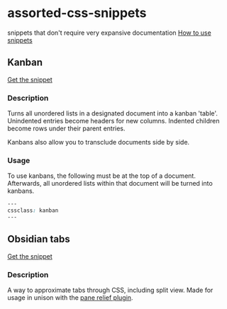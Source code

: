 # assorted-css-snippets
snippets that don't require very expansive documentation
[How to use snippets](https://i.imgur.com/aB3eMRn.mp4)

## Kanban
[Get the snippet](https://raw.githubusercontent.com/gitobsidiantutorial/assorted-css-snippets/main/kanban.css)

### Description
Turns all unordered lists in a designated document into a kanban 'table'. Unindented entries become headers for new columns. Indented children become rows under their parent entries.

Kanbans also allow you to transclude documents side by side.

### Usage
To use kanbans, the following must be at the top of a document. Afterwards, all unordered lists within that document will be turned into kanbans.

```css
---
cssclass: kanban
---
```

## Obsidian tabs
[Get the snippet](https://github.com/gitobsidiantutorial/obsidian-tabs/blob/main/README.md)

### Description
A way to approximate tabs through CSS, including split view. Made for usage in unison with the [pane relief plugin](https://github.com/pjeby/pane-relief).
